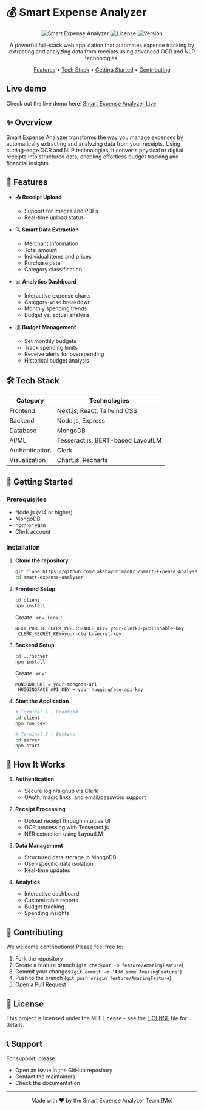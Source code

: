 # 💰 Smart Expense Analyzer 

<div align="center">

![Smart Expense Analyzer](https://img.shields.io/badge/Smart-Expense%20Analyzer-blue)
![License](https://img.shields.io/badge/license-MIT-green)
![Version](https://img.shields.io/badge/version-1.0.0-orange)

A powerful full-stack web application that automates expense tracking by extracting and analyzing data from receipts using advanced OCR and NLP technologies.

[Features](#-features) • [Tech Stack](#-tech-stack) • [Getting Started](#-getting-started) • [Contributing](#-contributing)

</div>

## Live demo

Check out the live demo here: [Smart Expense Analyzer Live](https://smart-expense-analyser-frontend.onrender.com/)

## ✨ Overview

Smart Expense Analyzer transforms the way you manage expenses by automatically extracting and analyzing data from your receipts. Using cutting-edge OCR and NLP technologies, it converts physical or digital receipts into structured data, enabling effortless budget tracking and financial insights.

## 🚀 Features

- 📤 **Receipt Upload**
  - Support for images and PDFs
  - Real-time upload status

- 🔍 **Smart Data Extraction**
  - Merchant information
  - Total amount
  - Individual items and prices
  - Purchase date
  - Category classification

- 📊 **Analytics Dashboard**
  - Interactive expense charts
  - Category-wise breakdown
  - Monthly spending trends
  - Budget vs. actual analysis

- 💰 **Budget Management**
  - Set monthly budgets
  - Track spending limits
  - Receive alerts for overspending
  - Historical budget analysis

## 🛠️ Tech Stack

| Category | Technologies |
|----------|--------------|
| Frontend | Next.js, React, Tailwind CSS |
| Backend | Node.js, Express |
| Database | MongoDB |
| AI/ML | Tesseract.js, BERT-based LayoutLM |
| Authentication | Clerk |
| Visualization | Chart.js, Recharts |

## 🏁 Getting Started

### Prerequisites

- Node.js (v14 or higher)
- MongoDB
- npm or yarn
- Clerk account

### Installation

1. **Clone the repository**
   ```bash
   git clone https://github.com/LakshayDhiman023/Smart-Expense-Analyser.git
   cd smart-expense-analyser
   ```

2. **Frontend Setup**
   ```bash
   cd client
   npm install
   ```

   Create `.env.local`:
   ```env
   NEXT_PUBLIC_CLERK_PUBLISHABLE_KEY= your-clerk0-publishable-key
    CLERK_SECRET_KEY=your-clerk-secret-key
   
   ```

3. **Backend Setup**
   ```bash
   cd ../server
   npm install
   ```

   Create `.env`:
   ```env
   MONGODB_URI = your-mongodb-uri 
    HUGGINGFACE_API_KEY = your-huggingface-api-key
   ```

4. **Start the Application**
   ```bash
   # Terminal 1 - Frontend
   cd client
   npm run dev

   # Terminal 2 - Backend
   cd server
   npm start
   ```

## 🔧 How It Works

1. **Authentication**
   - Secure login/signup via Clerk
   - OAuth, magic links, and email/password support

2. **Receipt Processing**
   - Upload receipt through intuitive UI
   - OCR processing with Tesseract.js
   - NER extraction using LayoutLM

3. **Data Management**
   - Structured data storage in MongoDB
   - User-specific data isolation
   - Real-time updates

4. **Analytics**
   - Interactive dashboard
   - Customizable reports
   - Budget tracking
   - Spending insights

## 🤝 Contributing

We welcome contributions! Please feel free to:

1. Fork the repository
2. Create a feature branch (`git checkout -b feature/AmazingFeature`)
3. Commit your changes (`git commit -m 'Add some AmazingFeature'`)
4. Push to the branch (`git push origin feature/AmazingFeature`)
5. Open a Pull Request

## 📄 License

This project is licensed under the MIT License - see the [LICENSE](LICENSE) file for details.

## 📞 Support

For support, please:
- Open an issue in the GitHub repository
- Contact the maintainers
- Check the documentation

---

<div align="center">
Made with ❤️ by the Smart Expense Analyzer Team [Me]
</div>

